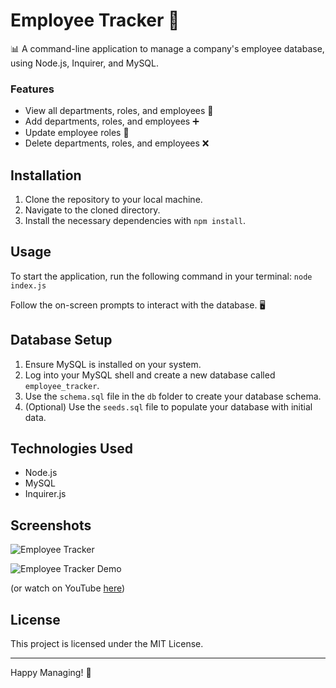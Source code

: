 # Employee Tracker 🚀
📊 A command-line application to manage a company's employee database, using Node.js, Inquirer, and MySQL.

### Features
- View all departments, roles, and employees 📑
- Add departments, roles, and employees ➕
- Update employee roles 🔁
- Delete departments, roles, and employees ❌

## Installation
1. Clone the repository to your local machine.
2. Navigate to the cloned directory.
3. Install the necessary dependencies with `npm install`.

## Usage
To start the application, run the following command in your terminal:
```node index.js```

Follow the on-screen prompts to interact with the database. 🖥️

## Database Setup
1. Ensure MySQL is installed on your system.
2. Log into your MySQL shell and create a new database called `employee_tracker`.
3. Use the `schema.sql` file in the `db` folder to create your database schema.
4. (Optional) Use the `seeds.sql` file to populate your database with initial data.

## Technologies Used
- Node.js
- MySQL
- Inquirer.js

## Screenshots
![Employee Tracker](./Assets/preview.png)

![Employee Tracker Demo](./Assets/Employee%20Tracker%20Demo.gif)

(or watch on YouTube [here](https://www.youtube.com/watch?v=toyku6rvMwM))

## License
This project is licensed under the MIT License.

---

Happy Managing! 🎉